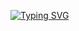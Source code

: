 [![Typing SVG](https://readme-typing-svg.demolab.com?font=Montserrat&pause=1000&color=F70000&center=true&vCenter=true&random=false&width=435&lines=SCS+2204+Functional+Programming;22000862+Kashmira+R.K.J.P.;Scala+Lab+session+1)](https://git.io/typing-svg)
